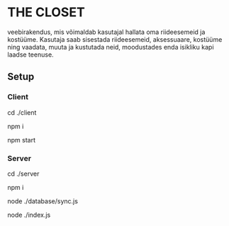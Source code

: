 <h1>THE CLOSET</h1>
<p>veebirakendus, mis võimaldab kasutajal hallata oma riideesemeid ja kostüüme. Kasutaja saab sisestada riideesemeid, aksessuaare, kostüüme ning vaadata, muuta ja kustutada neid, moodustades enda isikliku kapi laadse teenuse.</p>

<h2>Setup</h2>
<h3>Client</h3>
<p>cd ./client</p>
<p>npm i</p>
<p>npm start</p>
<h3>Server</h3>
<p>cd ./server</p>
<p>npm i</p>
<p>node ./database/sync.js</p>
<p>node ./index.js</p>
